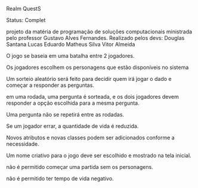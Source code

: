Realm QuestS

Status: Complet

projeto da matéria de programação de soluções computacionais ministrada pelo professor Gustavo Alves Fernandes.
Realizado pelos devs: Douglas Santana
                                       Lucas Eduardo
                                       Matheus Silva
                                       Vitor Almeida
                                       
O jogo se baseia em uma batalha entre 2 jogadores.

 Os jogadores escolhem os personagens que estão disponíveis no sistema
 
Um sorteio aleatório será feito para decidir quem irá jogar o dado e começar a responder as perguntas.

em uma rodada, uma pergunta é sorteada, e os dois jogadores devem responder a opção escolhida para a mesma pergunta.

 Uma pergunta não se repetirá entre as rodadas.
 
 Se um jogador errar, a quantidade de vida é reduzida.
 
 Novos atributos e novas classes podem ser adicionados conforme a necessidade.
 
 Um nome criativo para o jogo deve ser escolhido e mostrado na tela inicial.
 
 não é permitido começar uma partida sem os personagens.
 
não é permitido ter tempo de vida negativo.



<!---
VitorTioPhill/VitorTioPhill is a ✨ special ✨ repository because its `README.md` (this file) appears on your GitHub profile.
You can click the Preview link to take a look at your changes.
--->
